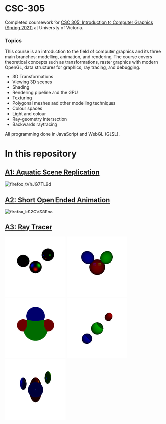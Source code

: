 # CSC-305

Completed coursework for [CSC 305: Introduction to Computer Graphics (Spring 2021)](https://heat.csc.uvic.ca/coview/course/2021011/CSC305 "UVic Course Page") at University of Victoria.

### Topics

This course is an introduction to the field of computer graphics and its three main branches: modelling, animation, and rendering. The course covers theoretical concepts such as transformations, raster graphics with modern OpenGL, data structures for graphics, ray tracing, and debugging.

- 3D Transformations
- Viewing 3D scenes
- Shading
- Rendering pipeline and the GPU
- Texturing
- Polygonal meshes and other modelling techniques
- Colour spaces
- Light and colour
- Ray-geometry intersection
- Backwards raytracing

All programming done in JavaScript and WebGL (GLSL).

# In this repository

## [A1: Aquatic Scene Replication](./Assignment%201)
![firefox_tVhJG7TL9d](https://user-images.githubusercontent.com/76612427/154411800-e25c1b75-ed4d-48d4-b9b7-faa353ac40bb.gif)

## [A2: Short Open Ended Animation](./Assignment%202)
![firefox_kS2GVS8Ena](https://user-images.githubusercontent.com/76612427/154411636-bd73c60a-1d2f-49dc-9220-d0055fe790d0.gif)


## [A3: Ray Tracer](./Assignment%203)
<img src="https://raw.githubusercontent.com/kutaycinar/RayTracer/main/tests/testSpecular.png" width="195" height="195"> <img src="https://raw.githubusercontent.com/kutaycinar/RayTracer/main/tests/testReflection.png" width="195" height="195"> <img src="https://raw.githubusercontent.com/kutaycinar/RayTracer/main/tests/testIntersection.png" width="195" height="195"> <img src="https://raw.githubusercontent.com/kutaycinar/RayTracer/main/tests/testShadow.png" width="195" height="195"> <img src="https://raw.githubusercontent.com/kutaycinar/RayTracer/main/tests/testIllum.png" width="195" height="195">
